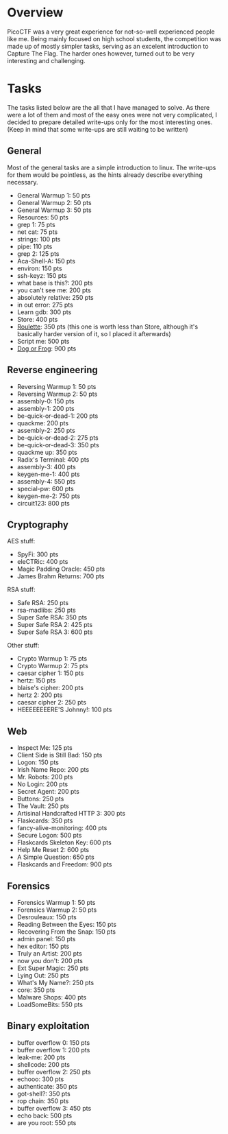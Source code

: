 Overview
========

PicoCTF was a very great experience for not-so-well experienced people like me. Being mainly focused on high school students, the competition was made up of mostly simpler tasks, serving as an excelent introduction to Capture The Flag. The harder ones however, turned out to be very interesting and challenging.

Tasks
=====

The tasks listed below are the all that I have managed to solve.
As there were a lot of them and most of the easy ones were not very complicated, I decided to prepare detailed write-ups only for the most interesting ones. (Keep in mind that some write-ups are still waiting to be written)


General
-------

Most of the general tasks are a simple introduction to linux. The write-ups for them would be pointless, as the hints already describe everything necessary.

* General Warmup 1: 50 pts
* General Warmup 2: 50 pts
* General Warmup 3: 50 pts
* Resources: 50 pts
* grep 1: 75 pts
* net cat: 75 pts
* strings: 100 pts
* pipe: 110 pts
* grep 2: 125 pts
* Aca-Shell-A: 150 pts
* environ: 150 pts
* ssh-keyz: 150 pts
* what base is this?: 200 pts
* you can't see me: 200 pts
* absolutely relative: 250 pts
* in out error: 275 pts
* Learn gdb: 300 pts
* Store: 400 pts
* [Roulette](https://github.com/wonrzrzeczny/CTF-writeups/blob/master/picoCTF-2018/general/roulette/README.md): 350 pts (this one is worth less than Store, although it's basically harder version of it, so I placed it afterwards)
* Script me: 500 pts
* [Dog or Frog](https://github.com/wonrzrzeczny/CTF-writeups/blob/master/picoCTF-2018/general/dogorfrog/README.md): 900 pts

Reverse engineering
-------------------

* Reversing Warmup 1: 50 pts
* Reversing Warmup 2: 50 pts
* assembly-0: 150 pts
* assembly-1: 200 pts
* be-quick-or-dead-1: 200 pts
* quackme: 200 pts
* assembly-2: 250 pts
* be-quick-or-dead-2: 275 pts
* be-quick-or-dead-3: 350 pts
* quackme up: 350 pts
* Radix's Terminal: 400 pts
* assembly-3: 400 pts
* keygen-me-1: 400 pts
* assembly-4: 550 pts
* special-pw: 600 pts
* keygen-me-2: 750 pts
* circuit123: 800 pts

Cryptography
------------

AES stuff:
* SpyFi: 300 pts
* eleCTRic: 400 pts
* Magic Padding Oracle: 450 pts
* James Brahm Returns: 700 pts

RSA stuff:
* Safe RSA: 250 pts
* rsa-madlibs: 250 pts
* Super Safe RSA: 350 pts
* Super Safe RSA 2: 425 pts
* Super Safe RSA 3: 600 pts

Other stuff:
* Crypto Warmup 1: 75 pts
* Crypto Warmup 2: 75 pts
* caesar cipher 1: 150 pts
* hertz: 150 pts
* blaise's cipher: 200 pts
* hertz 2: 200 pts
* caesar cipher 2: 250 pts
* HEEEEEEEERE'S Johnny!: 100 pts

Web
---

* Inspect Me: 125 pts
* Client Side is Still Bad: 150 pts
* Logon: 150 pts
* Irish Name Repo: 200 pts
* Mr. Robots: 200 pts
* No Login: 200 pts
* Secret Agent: 200 pts
* Buttons: 250 pts
* The Vault: 250 pts
* Artisinal Handcrafted HTTP 3: 300 pts
* Flaskcards: 350 pts
* fancy-alive-monitoring: 400 pts
* Secure Logon: 500 pts
* Flaskcards Skeleton Key: 600 pts
* Help Me Reset 2: 600 pts
* A Simple Question: 650 pts
* Flaskcards and Freedom: 900 pts

Forensics
---------

* Forensics Warmup 1: 50 pts
* Forensics Warmup 2: 50 pts
* Desrouleaux: 150 pts
* Reading Between the Eyes: 150 pts
* Recovering From the Snap: 150 pts
* admin panel: 150 pts
* hex editor: 150 pts
* Truly an Artist: 200 pts
* now you don't: 200 pts
* Ext Super Magic: 250 pts
* Lying Out: 250 pts
* What's My Name?: 250 pts
* core: 350 pts
* Malware Shops: 400 pts
* LoadSomeBits: 550 pts

Binary exploitation
-------------------

* buffer overflow 0: 150 pts
* buffer overflow 1: 200 pts
* leak-me: 200 pts
* shellcode: 200 pts
* buffer overflow 2: 250 pts
* echooo: 300 pts
* authenticate: 350 pts
* got-shell?: 350 pts
* rop chain: 350 pts
* buffer overflow 3: 450 pts
* echo back: 500 pts
* are you root: 550 pts
